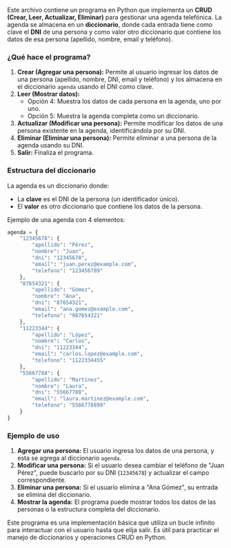 

Este archivo contiene un programa en Python que implementa un **CRUD (Crear, Leer, Actualizar, Eliminar)** para gestionar una agenda telefónica. La agenda se almacena en un **diccionario**, donde cada entrada tiene como clave el **DNI** de una persona y como valor otro diccionario que contiene los datos de esa persona (apellido, nombre, email y teléfono).

### ¿Qué hace el programa?

1. **Crear (Agregar una persona):** Permite al usuario ingresar los datos de una persona (apellido, nombre, DNI, email y teléfono) y los almacena en el diccionario `agenda` usando el DNI como clave.
2. **Leer (Mostrar datos):**
   - Opción 4: Muestra los datos de cada persona en la agenda, uno por uno.
   - Opción 5: Muestra la agenda completa como un diccionario.
3. **Actualizar (Modificar una persona):** Permite modificar los datos de una persona existente en la agenda, identificándola por su DNI.
4. **Eliminar (Eliminar una persona):** Permite eliminar a una persona de la agenda usando su DNI.
5. **Salir:** Finaliza el programa.

### Estructura del diccionario

La agenda es un diccionario donde:

- La **clave** es el DNI de la persona (un identificador único).
- El **valor** es otro diccionario que contiene los datos de la persona.

Ejemplo de una agenda con 4 elementos:

```python
agenda = {
    "12345678": {
        "apellido": "Pérez",
        "nombre": "Juan",
        "dni": "12345678",
        "email": "juan.perez@example.com",
        "telefono": "123456789"
    },
    "87654321": {
        "apellido": "Gómez",
        "nombre": "Ana",
        "dni": "87654321",
        "email": "ana.gomez@example.com",
        "telefono": "987654321"
    },
    "11223344": {
        "apellido": "López",
        "nombre": "Carlos",
        "dni": "11223344",
        "email": "carlos.lopez@example.com",
        "telefono": "1122334455"
    },
    "55667788": {
        "apellido": "Martínez",
        "nombre": "Laura",
        "dni": "55667788",
        "email": "laura.martinez@example.com",
        "telefono": "5566778899"
    }
}
```

### Ejemplo de uso

1. **Agregar una persona:** El usuario ingresa los datos de una persona, y esta se agrega al diccionario `agenda`.
2. **Modificar una persona:** Si el usuario desea cambiar el teléfono de "Juan Pérez", puede buscarlo por su DNI (`12345678`) y actualizar el campo correspondiente.
3. **Eliminar una persona:** Si el usuario elimina a "Ana Gómez", su entrada se elimina del diccionario.
4. **Mostrar la agenda:** El programa puede mostrar todos los datos de las personas o la estructura completa del diccionario.

Este programa es una implementación básica que utiliza un bucle infinito para interactuar con el usuario hasta que elija salir. Es útil para practicar el manejo de diccionarios y operaciones CRUD en Python.
